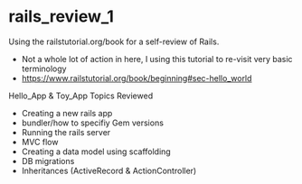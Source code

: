 # rails_review_1
Using the railstutorial.org/book for a self-review of Rails.
- Not a whole lot of action in here, I using this tutorial to re-visit very basic terminology
- https://www.railstutorial.org/book/beginning#sec-hello_world

Hello_App & Toy_App Topics Reviewed
- Creating a new rails app
- bundler/how to specifiy Gem versions
- Running the rails server
- MVC flow
- Creating a data model using scaffolding
- DB migrations
- Inheritances (ActiveRecord & ActionController)

